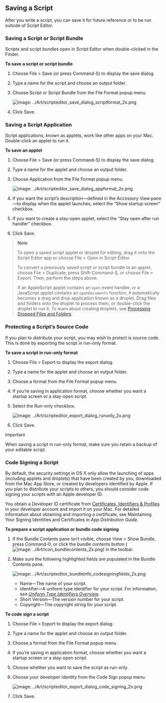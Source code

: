 <a id="//apple_ref/doc/uid/TP40016239-CH13"></a><a id="//apple_ref/doc/uid/TP40016239-CH13-SW1"></a>

## Saving a Script

After you write a script, you can save it for future reference or to be run outside of Script Editor.

<a id="//apple_ref/doc/uid/TP40016239-CH13-SW2"></a>

### Saving a Script or Script Bundle

Scripts and script bundles open in Script Editor when double-clicked in the Finder.

<a id="//apple_ref/doc/uid/TP40016239-CH13-SW4"></a>

**To save a script or script bundle**

1. Choose File > Save (or press Command-S) to display the save dialog.
2. Type a name for the script and choose an output folder.
3. Choose Script or Script Bundle from the File Format popup menu.

   <a id="//apple_ref/doc/uid/TP40016239-CH13-SW6"></a>

   ![image: ../Art/scripteditor_save_dialog_scriptformat_2x.png](https://developer.apple.com/library/archive/mac-automation-scripting-guide/Art/scripteditor_save_dialog_scriptformat_2x.png)
4. Click Save.

<a id="//apple_ref/doc/uid/TP40016239-CH13-SW3"></a>

### Saving a Script Application

Script applications, known as applets, work like other apps on your Mac. Double-click an applet to run it.

<a id="//apple_ref/doc/uid/TP40016239-CH13-SW7"></a>

**To save an applet**

1. Choose File > Save (or press Command-S) to display the save dialog.
2. Type a name for the applet and choose an output folder.
3. Choose Application from the File Format popup menu.

   <a id="//apple_ref/doc/uid/TP40016239-CH13-SW8"></a>

   ![image: ../Art/scripteditor_save_dialog_appformat_2x.png](https://developer.apple.com/library/archive/mac-automation-scripting-guide/Art/scripteditor_save_dialog_appformat_2x.png)
4. If you want the script’s description—defined in the Accessory View pane—to display when the applet launches, select the “Show startup screen” checkbox.
5. If you want to create a stay-open applet, select the “Stay open after run handler” checkbox.
6. Click Save.

> **Note**
>
>
> To open a saved script applet or droplet for editing, drag it onto the Script Editor app or choose File > Open in Script Editor.
>
> To convert a previously saved script or script bundle to an applet, choose File > Duplicate, press Shift-Command-S, or choose File > Export. Then, perform the steps above.
>
> If an AppleScript applet contains an `open` event handler, or a JavaScript applet contains an `openDocuments` function, it automatically becomes a drag and drop application known as a droplet. Drag files and folders onto the droplet to process them, or double-click the droplet to run it. To learn about creating droplets, see [Processing Dropped Files and Folders](https://developer.apple.com/library/archive/mac-automation-scripting-guide/ProcessDroppedFilesandFolders.md#//apple_ref/doc/uid/TP40016239-CH53-SW1).

<a id="//apple_ref/doc/uid/TP40016239-CH13-SW5"></a>

### Protecting a Script’s Source Code

If you plan to distribute your script, you may wish to protect is source code. This is done by exporting the script in run-only format.

<a id="//apple_ref/doc/uid/TP40016239-CH13-SW10"></a>

**To save a script in run-only format**

1. Choose File > Export to display the export dialog.
2. Type a name for the applet and choose an output folder.
3. Choose a format from the File Format popup menu.
4. If you’re saving in application format, choose whether you want a startup screen or a stay-open script.
5. Select the Run-only checkbox.

   <a id="//apple_ref/doc/uid/TP40016239-CH13-SW11"></a>

   ![image: ../Art/scripteditor_export_dialog_runonly_2x.png](https://developer.apple.com/library/archive/mac-automation-scripting-guide/Art/scripteditor_export_dialog_runonly_2x.png)
6. Click Save.

<a id="//apple_ref/doc/uid/TP40016239-CH13-DontLinkElementID_9"></a>


Important

When saving a script in run-only format, make sure you retain a backup of your editable script.

<a id="//apple_ref/doc/uid/TP40016239-CH13-SW12"></a>

### Code Signing a Script

By default, the security settings in OS X only allow the launching of apps (including applets and droplets) that have been created by you, downloaded from the Mac App Store, or created by developers identified by Apple. If you plan to distribute your scripts to others, you should consider code signing your scripts with an Apple developer ID.

You obtain a Developer ID certificate from [Certificates, Identifiers & Profiles](https://developer.apple.com/account/mac/certificate/) in your developer account and import it on your Mac. For detailed information about obtaining and importing a certificate, see Maintaining Your Signing Identities and Certificates in *App Distribution Guide*.

<a id="//apple_ref/doc/uid/TP40016239-CH13-SW13"></a>

**To prepare a script application or bundle code signing**

1. If the Bundle Contents pane isn’t visible, choose View > Show Bundle, press Command-0, or click the bundle contents button (![image: ../Art/icon_bundlecontents_2x.png](https://developer.apple.com/library/archive/mac-automation-scripting-guide/Art/icon_bundlecontents_2x.png)) in the toolbar.
2. Make sure the following highlighted fields are populated in the Bundle Contents pane.

   <a id="//apple_ref/doc/uid/TP40016239-CH13-SW14"></a>

   ![image: ../Art/scripteditor_bundleinfo_codesigningfields_2x.png](https://developer.apple.com/library/archive/mac-automation-scripting-guide/Art/scripteditor_bundleinfo_codesigningfields_2x.png)
   * Name—The name of your script.
   * Identifier—A uniform type identifier for your script. For information, see *[Uniform Type Identifiers Overview](https://developer.apple.com/library/archive/../../FileManagement/Conceptual/understanding_utis/understand_utis_intro/understand_utis_intro.html#//apple_ref/doc/uid/TP40001319)*.
   * Short Version—The version number for your script.
   * Copyright—The copyright string for your script.

<a id="//apple_ref/doc/uid/TP40016239-CH13-SW15"></a>

**To code sign a script**

1. Choose File > Export to display the export dialog.
2. Type a name for the applet and choose an output folder.
3. Choose a format from the File Format popup menu.
4. If you’re saving in application format, choose whether you want a startup screen or a stay-open script.
5. Choose whether you want to save the script as run-only.
6. Choose your developer identity from the Code Sign popup menu.

   <a id="//apple_ref/doc/uid/TP40016239-CH13-SW16"></a>

   ![image: ../Art/scripteditor_export_dialog_code_signing_2x.png](https://developer.apple.com/library/archive/mac-automation-scripting-guide/Art/scripteditor_export_dialog_code_signing_2x.png)
7. Click Save.
